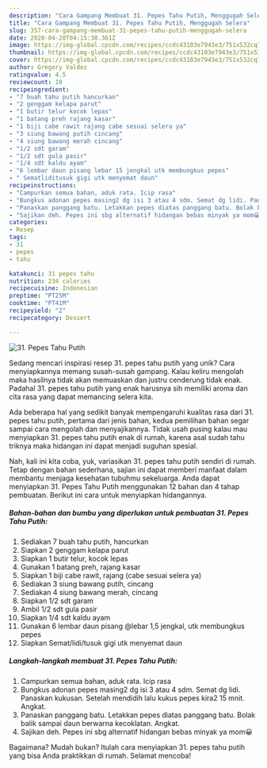 ```yaml
---
description: "Cara Gampang Membuat 31. Pepes Tahu Putih, Menggugah Selera"
title: "Cara Gampang Membuat 31. Pepes Tahu Putih, Menggugah Selera"
slug: 357-cara-gampang-membuat-31-pepes-tahu-putih-menggugah-selera
date: 2020-04-28T04:15:38.361Z
image: https://img-global.cpcdn.com/recipes/ccdc43103e7943e3/751x532cq70/31-pepes-tahu-putih-foto-resep-utama.jpg
thumbnail: https://img-global.cpcdn.com/recipes/ccdc43103e7943e3/751x532cq70/31-pepes-tahu-putih-foto-resep-utama.jpg
cover: https://img-global.cpcdn.com/recipes/ccdc43103e7943e3/751x532cq70/31-pepes-tahu-putih-foto-resep-utama.jpg
author: Gregory Valdez
ratingvalue: 4.5
reviewcount: 10
recipeingredient:
- "7 buah tahu putih hancurkan"
- "2 genggam kelapa parut"
- "1 butir telur kocok lepas"
- "1 batang preh rajang kasar"
- "1 biji cabe rawit rajang cabe sesuai selera ya"
- "3 siung bawang putih cincang"
- "4 siung bawang merah cincang"
- "1/2 sdt garam"
- "1/2 sdt gula pasir"
- "1/4 sdt kaldu ayam"
- "6 lembar daun pisang lebar 15 jengkal utk membungkus pepes"
- " Sematliditusuk gigi utk menyemat daun"
recipeinstructions:
- "Campurkan semua bahan, aduk rata. Icip rasa"
- "Bungkus adonan pepes masing2 dg isi 3 atau 4 sdm. Semat dg lidi. Panaskan kukusan. Setelah mendidih lalu kukus pepes kira2 15 mnit. Angkat."
- "Panaskan panggang batu. Letakkan pepes diatas panggang batu. Bolak balik sampai daun berwarna kecoklatan. Angkat."
- "Sajikan deh. Pepes ini sbg alternatif hidangan bebas minyak ya mom😀"
categories:
- Resep
tags:
- 31
- pepes
- tahu

katakunci: 31 pepes tahu 
nutrition: 234 calories
recipecuisine: Indonesian
preptime: "PT25M"
cooktime: "PT41M"
recipeyield: "2"
recipecategory: Dessert

---
```



![31. Pepes Tahu Putih](https://img-global.cpcdn.com/recipes/ccdc43103e7943e3/751x532cq70/31-pepes-tahu-putih-foto-resep-utama.jpg)

Sedang mencari inspirasi resep 31. pepes tahu putih yang unik? Cara menyiapkannya memang susah-susah gampang. Kalau keliru mengolah maka hasilnya tidak akan memuaskan dan justru cenderung tidak enak. Padahal 31. pepes tahu putih yang enak harusnya sih memiliki aroma dan cita rasa yang dapat memancing selera kita.



Ada beberapa hal yang sedikit banyak mempengaruhi kualitas rasa dari 31. pepes tahu putih, pertama dari jenis bahan, kedua pemilihan bahan segar sampai cara mengolah dan menyajikannya. Tidak usah pusing kalau mau menyiapkan 31. pepes tahu putih enak di rumah, karena asal sudah tahu triknya maka hidangan ini dapat menjadi suguhan spesial.


Nah, kali ini kita coba, yuk, variasikan 31. pepes tahu putih sendiri di rumah. Tetap dengan bahan sederhana, sajian ini dapat memberi manfaat dalam membantu menjaga kesehatan tubuhmu sekeluarga. Anda dapat menyiapkan 31. Pepes Tahu Putih menggunakan 12 bahan dan 4 tahap pembuatan. Berikut ini cara untuk menyiapkan hidangannya.

<!--inarticleads1-->

##### Bahan-bahan dan bumbu yang diperlukan untuk pembuatan 31. Pepes Tahu Putih:

1. Sediakan 7 buah tahu putih, hancurkan
1. Siapkan 2 genggam kelapa parut
1. Siapkan 1 butir telur, kocok lepas
1. Gunakan 1 batang preh, rajang kasar
1. Siapkan 1 biji cabe rawit, rajang (cabe sesuai selera ya)
1. Sediakan 3 siung bawang putih, cincang
1. Sediakan 4 siung bawang merah, cincang
1. Siapkan 1/2 sdt garam
1. Ambil 1/2 sdt gula pasir
1. Siapkan 1/4 sdt kaldu ayam
1. Gunakan 6 lembar daun pisang @lebar 1,5 jengkal, utk membungkus pepes
1. Siapkan  Semat/lidi/tusuk gigi utk menyemat daun




<!--inarticleads2-->

##### Langkah-langkah membuat 31. Pepes Tahu Putih:

1. Campurkan semua bahan, aduk rata. Icip rasa
1. Bungkus adonan pepes masing2 dg isi 3 atau 4 sdm. Semat dg lidi. Panaskan kukusan. Setelah mendidih lalu kukus pepes kira2 15 mnit. Angkat.
1. Panaskan panggang batu. Letakkan pepes diatas panggang batu. Bolak balik sampai daun berwarna kecoklatan. Angkat.
1. Sajikan deh. Pepes ini sbg alternatif hidangan bebas minyak ya mom😀




Bagaimana? Mudah bukan? Itulah cara menyiapkan 31. pepes tahu putih yang bisa Anda praktikkan di rumah. Selamat mencoba!
